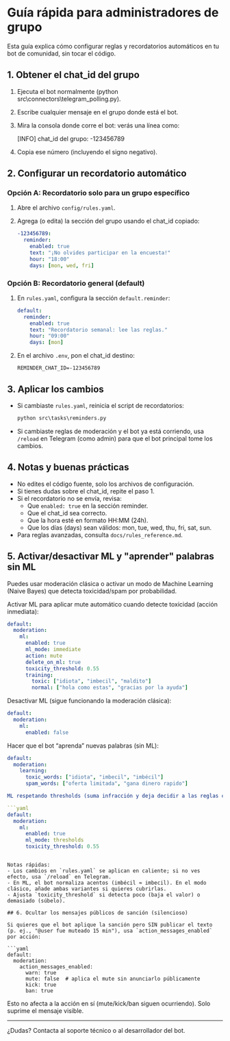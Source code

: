# Guía rápida para administradores de grupo

Esta guía explica cómo configurar reglas y recordatorios automáticos en tu bot de comunidad, sin tocar el código.

## 1. Obtener el chat_id del grupo

1. Ejecuta el bot normalmente (python src\connectors\telegram_polling.py).
2. Escribe cualquier mensaje en el grupo donde está el bot.
3. Mira la consola donde corre el bot: verás una línea como:
   
   [INFO] chat_id del grupo: -123456789

4. Copia ese número (incluyendo el signo negativo).

## 2. Configurar un recordatorio automático

### Opción A: Recordatorio solo para un grupo específico

1. Abre el archivo `config/rules.yaml`.
2. Agrega (o edita) la sección del grupo usando el chat_id copiado:

   ```yaml
   -123456789:
     reminder:
       enabled: true
       text: "¡No olvides participar en la encuesta!"
       hour: "18:00"
       days: [mon, wed, fri]
   ```

### Opción B: Recordatorio general (default)

1. En `rules.yaml`, configura la sección `default.reminder`:
   ```yaml
   default:
     reminder:
       enabled: true
       text: "Recordatorio semanal: lee las reglas."
       hour: "09:00"
       days: [mon]
   ```
2. En el archivo `.env`, pon el chat_id destino:
   ```
   REMINDER_CHAT_ID=-123456789
   ```

## 3. Aplicar los cambios

- Si cambiaste `rules.yaml`, reinicia el script de recordatorios:
  ```bat
  python src\tasks\reminders.py
  ```
- Si cambiaste reglas de moderación y el bot ya está corriendo, usa `/reload` en Telegram (como admin) para que el bot principal tome los cambios.

## 4. Notas y buenas prácticas

- No edites el código fuente, solo los archivos de configuración.
- Si tienes dudas sobre el chat_id, repite el paso 1.
- Si el recordatorio no se envía, revisa:
  - Que `enabled: true` en la sección reminder.
  - Que el chat_id sea correcto.
  - Que la hora esté en formato HH:MM (24h).
  - Que los días (days) sean válidos: mon, tue, wed, thu, fri, sat, sun.
- Para reglas avanzadas, consulta `docs/rules_reference.md`.

## 5. Activar/desactivar ML y "aprender" palabras sin ML

Puedes usar moderación clásica o activar un modo de Machine Learning (Naive Bayes) que detecta toxicidad/spam por probabilidad.

Activar ML para aplicar mute automático cuando detecte toxicidad (acción inmediata):

```yaml
default:
  moderation:
    ml:
      enabled: true
      ml_mode: immediate
      action: mute
      delete_on_ml: true
      toxicity_threshold: 0.55
      training:
        toxic: ["idiota", "imbecil", "maldito"]
        normal: ["hola como estas", "gracias por la ayuda"]
```

Desactivar ML (sigue funcionando la moderación clásica):

```yaml
default:
  moderation:
    ml:
      enabled: false
```

Hacer que el bot “aprenda” nuevas palabras (sin ML):

```yaml
default:
  moderation:
    learning:
      toxic_words: ["idiota", "imbecil", "imbécil"]
      spam_words: ["oferta limitada", "gana dinero rapido"]

ML respetando thresholds (suma infracción y deja decidir a las reglas clásicas):

```yaml
default:
  moderation:
    ml:
      enabled: true
      ml_mode: thresholds
      toxicity_threshold: 0.55
```
```

Notas rápidas:
- Los cambios en `rules.yaml` se aplican en caliente; si no ves efecto, usa `/reload` en Telegram.
- En ML, el bot normaliza acentos (imbécil ≈ imbecil). En el modo clásico, añade ambas variantes si quieres cubrirlas.
- Ajusta `toxicity_threshold` si detecta poco (baja el valor) o demasiado (súbelo).

## 6. Ocultar los mensajes públicos de sanción (silencioso)

Si quieres que el bot aplique la sanción pero SIN publicar el texto (p. ej., "@user fue muteado 15 min"), usa `action_messages_enabled` por acción:

```yaml
default:
  moderation:
    action_messages_enabled:
      warn: true
      mute: false  # aplica el mute sin anunciarlo públicamente
      kick: true
      ban: true
```

Esto no afecta a la acción en sí (mute/kick/ban siguen ocurriendo). Solo suprime el mensaje visible.


---

¿Dudas? Contacta al soporte técnico o al desarrollador del bot.
